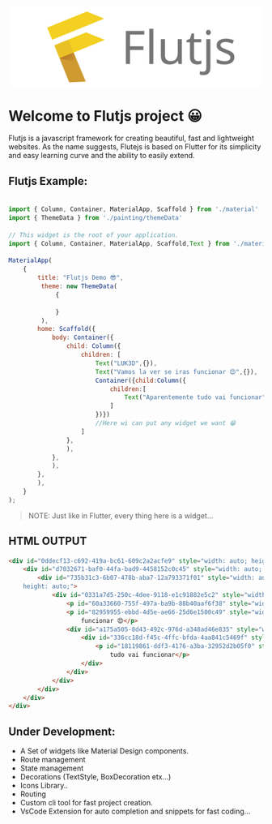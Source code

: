 ![Flutjs Logo](./Logo.svg)

# Welcome to Flutjs project 😀


Flutjs is a javascript framework for creating beautiful, fast and lightweight websites.
As the name suggests, Flutejs is based on Flutter for its simplicity and easy learning curve and the ability to easily extend.


## Flutjs Example:

```js

import { Column, Container, MaterialApp, Scaffold } from './material'
import { ThemeData } from './painting/themeData'

// This widget is the root of your application.
import { Column, Container, MaterialApp, Scaffold,Text } from './material'

MaterialApp(
    {
        title: "Flutjs Demo 😎",
         theme: new ThemeData(
             {
          
             }
         ),
        home: Scaffold({
            body: Container({
                child: Column({
                    children: [
                        Text("LUK3D",{}),
                        Text("Vamos la ver se iras funcionar 😍",{}),
                        Container({child:Column({
                            children:[
                                Text("Aparentemente tudo vai funcionar")
                            ]
                        })})
                        //Here wi can put any widget we want 😁
                    ]
                },
                ),
            },
            ),
        },
        ),
    }
);


```

> NOTE: Just like in Flutter, every thing here is a widget...


## HTML OUTPUT 

```html
<div id="0ddecf13-c692-419a-bc61-609c2a2acfe9" style="width: auto; height: auto;">
    <div id="d7032671-baf0-44fa-bad9-4458152c0c45" style="width: auto; height: auto;">
        <div id="735b31c3-6b07-478b-aba7-12a793371f01" style="width: auto; 
    height: auto;">
            <div id="0331a7d5-250c-4dee-9118-e1c91882e5c2" style="width: auto; height: auto;">
                <p id="60a33660-755f-497a-ba9b-88b40aaf6f38" style="width: auto; height: auto;">LUK3D</p>
                <p id="82959955-ebbd-4d5e-ae66-25d6e1500c49" style="width: auto; height: auto;">Vamos la ver se iras
                    funcionar 😍</p>
                <div id="a175a505-8d43-492c-976d-a348ad46e835" style="width: auto; height: auto;">
                    <div id="336cc18d-f45c-4ffc-bfda-4aa841c5469f" style="width: auto; height: auto;">
                        <p id="18119861-ddf3-4176-a3ba-32952d2b05f0" style="width: auto; height: auto;">Aparentemente
                            tudo vai funcionar</p>
                    </div>
                </div>
            </div>
        </div>
    </div>
</div>

```



## Under Development: 

* A Set of widgets like Material Design components.
* Route management
* State management
* Decorations (TextStyle, BoxDecoration etx...)
* Icons Library..
* Routing
* Custom cli tool for fast project creation.
* VsCode Extension for auto completion and snippets for fast coding...




<!-- 

const jsdom = require("jsdom");
const { JSDOM } = jsdom;
global.document = new JSDOM(`<body><body>`).window.document; 


-->
